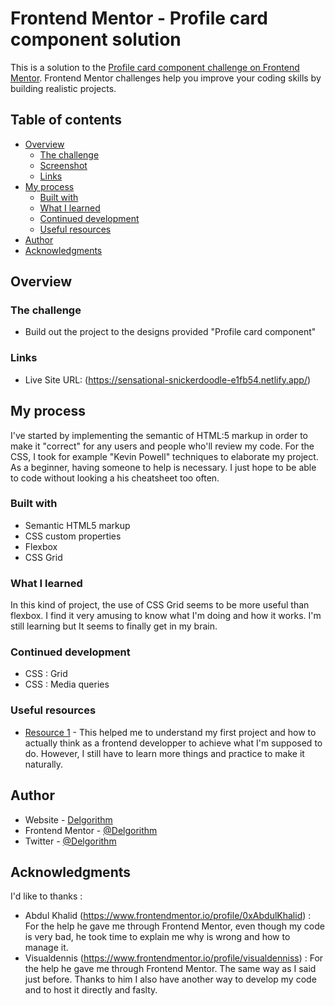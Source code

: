 # Frontend Mentor - Profile card component solution

This is a solution to the [Profile card component challenge on Frontend Mentor](https://www.frontendmentor.io/challenges/profile-card-component-cfArpWshJ). Frontend Mentor challenges help you improve your coding skills by building realistic projects. 

## Table of contents

- [Overview](#overview)
  - [The challenge](#the-challenge)
  - [Screenshot](#screenshot)
  - [Links](#links)
- [My process](#my-process)
  - [Built with](#built-with)
  - [What I learned](#what-i-learned)
  - [Continued development](#continued-development)
  - [Useful resources](#useful-resources)
- [Author](#author)
- [Acknowledgments](#acknowledgments)


## Overview

### The challenge

- Build out the project to the designs provided "Profile card component"


### Links

- Live Site URL: (https://sensational-snickerdoodle-e1fb54.netlify.app/)

## My process

I've started by implementing the semantic of HTML:5 markup in order to make it "correct" for any users and people who'll review my code.
For the CSS, I took for example "Kevin Powell" techniques to elaborate my project.
As a beginner, having someone to help is necessary. I just hope to be able to code without looking a his cheatsheet too often.

### Built with

- Semantic HTML5 markup
- CSS custom properties
- Flexbox
- CSS Grid


### What I learned

In this kind of project, the use of CSS Grid seems to be more useful than flexbox.
I find it very amusing to know what I'm doing and how it works. I'm still learning but It seems to finally get in my brain.


### Continued development

- CSS : Grid
- CSS : Media queries


### Useful resources

- [Resource 1](https://www.youtube.com/watch?v=B2WL6KkqhLQ) - This helped me to understand my first project and how to actually think as a frontend developper to achieve what I'm supposed to do. However, I still have to learn more things and practice to make it naturally.


## Author

- Website - [Delgorithm](https://www.your-site.com)
- Frontend Mentor - [@Delgorithm](https://www.frontendmentor.io/profile/Delgorithme)
- Twitter - [@Delgorithm](https://twitter.com/delgorithm)

## Acknowledgments

I'd like to thanks :
- Abdul Khalid (https://www.frontendmentor.io/profile/0xAbdulKhalid) : For the help he gave me through Frontend Mentor, even though my code is very bad, he took time to explain me why is wrong and how to manage it.
- Visualdennis (https://www.frontendmentor.io/profile/visualdenniss) : For the help he gave me through Frontend Mentor. The same way as I said just before. Thanks to him I also have another way to develop my code and to host it directly and faslty. 
